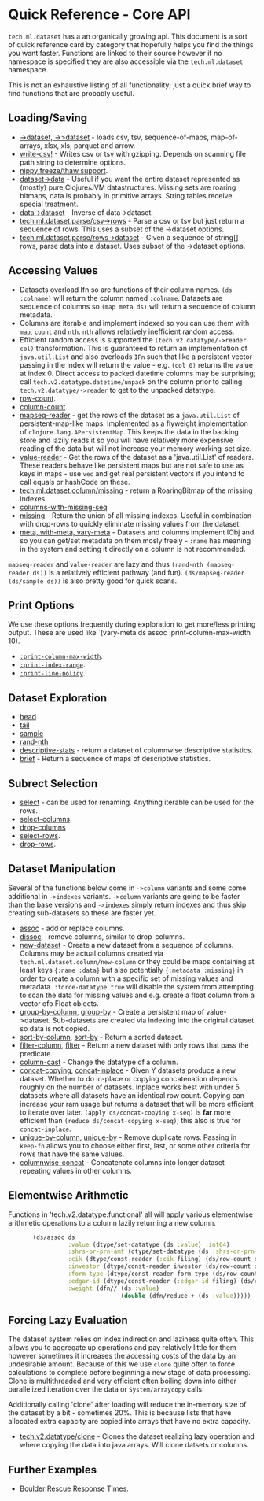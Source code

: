 # Quick Reference - Core API

`tech.ml.dataset` has a an organically growing api.  This document is a sort of quick
reference card by category that hopefully helps you find the things you want faster.
Functions are linked to their source however if no namespace is specified they are
also accessible via the `tech.ml.dataset` namespace.


This is not an exhaustive listing of all functionality; just a quick brief way to find
functions that are probably useful.


## Loading/Saving

* [->dataset, ->>dataset](https://github.com/techascent/tech.ml.dataset/blob/e051de4e82a43b80d2fbcf3d4b52759a9cb878c8/src/tech/ml/dataset/base.clj#L765) - loads csv, tsv,
  sequence-of-maps, map-of-arrays, xlsx, xls, parquet and arrow.
* [write-csv!](https://github.com/techascent/tech.ml.dataset/blob/e051de4e82a43b80d2fbcf3d4b52759a9cb878c8/src/tech/ml/dataset/base.clj#L989) - Writes csv or tsv with
  gzipping. Depends on scanning file path string to determine options.
* [nippy freeze/thaw support](https://github.com/techascent/tech.ml.dataset/blob/e051de4e82a43b80d2fbcf3d4b52759a9cb878c8/src/tech/ml/dataset/base.clj#L989).
* [dataset->data](https://github.com/techascent/tech.ml.dataset/blob/e051de4e82a43b80d2fbcf3d4b52759a9cb878c8/src/tech/ml/dataset.clj#L891) - Useful if you want the entire
 dataset represented as (mostly) pure Clojure/JVM datastructures.  Missing sets are
 roaring bitmaps, data is probably in primitive arrays.  String tables receive special
 treatment.
* [data->dataset](https://github.com/techascent/tech.ml.dataset/blob/e051de4e82a43b80d2fbcf3d4b52759a9cb878c8/src/tech/ml/dataset.clj#L918) - Inverse of data->dataset.
* [tech.ml.dataset.parse/csv->rows](https://github.com/techascent/tech.ml.dataset/blob/e051de4e82a43b80d2fbcf3d4b52759a9cb878c8/src/tech/ml/dataset/parse.clj#L719) - Parse a
 csv or tsv but just return a sequence of rows.  This uses a subset of the ->dataset
 options.
* [tech.ml.dataset.parse/rows->dataset](https://github.com/techascent/tech.ml.dataset/blob/e051de4e82a43b80d2fbcf3d4b52759a9cb878c8/src/tech/ml/dataset/parse.clj#L632) - Given
 a sequence of string[] rows, parse data into a dataset.  Uses subset of the ->dataset
 options.


## Accessing Values

* Datasets overload Ifn so are functions of their column names.  `(ds :colname)` will
  return the column named `:colname`.  Datasets are sequence of columns so
  `(map meta ds)` will return a sequence of column metadata.
* Columns are iterable and implement indexed so you can use them with `map`, `count`
  and `nth`.  `nth` allows relatively inefficient random access.
* Efficient random access is supported the `(tech.v2.datatype/->reader col)`
  transformation.  This is guaranteed to return an implementation of `java.util.List`
  and also overloads `IFn` such that like a persistent vector passing in the index
  will return the value - e.g. `(col 0)` returns the value at index 0.  Direct access
  to packed datetime columns may be surprising; call `tech.v2.datatype.datetime/unpack`
  on the column prior to calling `tech.v2.datatype/->reader` to get to the unpacked
  datatype.
* [row-count](https://github.com/techascent/tech.ml.dataset/blob/e051de4e82a43b80d2fbcf3d4b52759a9cb878c8/src/tech/ml/dataset/base.clj#L46).
* [column-count](https://github.com/techascent/tech.ml.dataset/blob/e051de4e82a43b80d2fbcf3d4b52759a9cb878c8/src/tech/ml/dataset/base.clj#L54).
* [mapseq-reader](https://github.com/techascent/tech.ml.dataset/blob/e051de4e82a43b80d2fbcf3d4b52759a9cb878c8/src/tech/ml/dataset/readers.clj#L64) - get the rows of the
 dataset as a `java.util.List` of persistent-map-like maps.  Implemented as a flyweight
 implementation of `clojure.lang.APersistentMap`.  This keeps the data in the backing
 store and lazily reads it so you will have relatively more expensive reading of the
 data but will not increase your memory working-set size.
* [value-reader](https://github.com/techascent/tech.ml.dataset/blob/e051de4e82a43b80d2fbcf3d4b52759a9cb878c8/src/tech/ml/dataset/readers.clj#L44) - Get the rows of the
 dataset as a 'java.util.List' of readers.  These readers behave like persistent maps
 but are not safe to use as keys in maps - use `vec` and get real persistent vectors if
 you intend to call equals or hashCode on these.
* [tech.ml.dataset.column/missing](https://github.com/techascent/tech.ml.dataset/blob/e051de4e82a43b80d2fbcf3d4b52759a9cb878c8/src/tech/ml/dataset/column.clj#L65) - return
 a RoaringBitmap of the missing indexes
* [columns-with-missing-seq](https://github.com/techascent/tech.ml.dataset/blob/e051de4e82a43b80d2fbcf3d4b52759a9cb878c8/src/tech/ml/dataset/base.clj)
* [missing](https://github.com/techascent/tech.ml.dataset/blob/e051de4e82a43b80d2fbcf3d4b52759a9cb878c8/src/tech/ml/dataset/base.clj#L281) - Return the union of all missing
  indexes.  Useful in combination with drop-rows to quickly eliminate missing values
  from the dataset.
* [meta, with-meta, vary-meta](https://github.com/clojure/clojure/blob/master/src/clj/clojure/core.clj#L202) - Datasets and columns implement IObj and so you can get/set
  metadata on them mosly freely - `:name` has meaning in the system and setting it
  directly on a column is not recommended.


`mapseq-reader` and `value-reader` are lazy and thus `(rand-nth (mapseq-reader ds))` is
a relatively efficient pathway (and fun).  `(ds/mapseq-reader (ds/sample ds))` is also
pretty good for quick scans.

## Print Options

We use these options frequently during exploration to get more/less printing
output.  These are used like `(vary-meta ds assoc :print-column-max-width 10).

* [`:print-column-max-width`](https://github.com/techascent/tech.ml.dataset/blob/e051de4e82a43b80d2fbcf3d4b52759a9cb878c8/src/tech/ml/dataset/print.clj#L97).
* [`:print-index-range`](https://github.com/techascent/tech.ml.dataset/blob/e051de4e82a43b80d2fbcf3d4b52759a9cb878c8/src/tech/ml/dataset/print.clj#L97).
* [`:print-line-policy`](https://github.com/techascent/tech.ml.dataset/blob/e051de4e82a43b80d2fbcf3d4b52759a9cb878c8/src/tech/ml/dataset/print.clj#L93).


## Dataset Exploration

* [head](https://github.com/techascent/tech.ml.dataset/blob/e051de4e82a43b80d2fbcf3d4b52759a9cb878c8/src/tech/ml/dataset.clj#L210)
* [tail](https://github.com/techascent/tech.ml.dataset/blob/e051de4e82a43b80d2fbcf3d4b52759a9cb878c8/src/tech/ml/dataset.clj#L220)
* [sample](https://github.com/techascent/tech.ml.dataset/blob/e051de4e82a43b80d2fbcf3d4b52759a9cb878c8/src/tech/ml/dataset.clj#L237)
* [rand-nth](https://github.com/techascent/tech.ml.dataset/blob/e051de4e82a43b80d2fbcf3d4b52759a9cb878c8/src/tech/ml/dataset.clj#L252)
* [descriptive-stats](https://github.com/techascent/tech.ml.dataset/blob/e051de4e82a43b80d2fbcf3d4b52759a9cb878c8/src/tech/ml/dataset.clj#L682) - return a dataset of
 columnwise descriptive statistics.
* [brief](https://github.com/techascent/tech.ml.dataset/blob/e051de4e82a43b80d2fbcf3d4b52759a9cb878c8/src/tech/ml/dataset.clj#L745) - Return a sequence of maps of
 descriptive statistics.



## Subrect Selection

* [select](https://github.com/techascent/tech.ml.dataset/blob/e051de4e82a43b80d2fbcf3d4b52759a9cb878c8/src/tech/ml/dataset/base.clj#L196) - can be used for renaming.
 Anything iterable can be used for the rows.
* [select-columns](https://github.com/techascent/tech.ml.dataset/blob/e051de4e82a43b80d2fbcf3d4b52759a9cb878c8/src/tech/ml/dataset/base.clj#L237).
* [drop-columns](https://github.com/techascent/tech.ml.dataset/blob/e051de4e82a43b80d2fbcf3d4b52759a9cb878c8/src/tech/ml/dataset/base.clj#L154)
* [select-rows](https://github.com/techascent/tech.ml.dataset/blob/e051de4e82a43b80d2fbcf3d4b52759a9cb878c8/src/tech/ml/dataset/base.clj#L255).
* [drop-rows](https://github.com/techascent/tech.ml.dataset/blob/e051de4e82a43b80d2fbcf3d4b52759a9cb878c8/src/tech/ml/dataset/base.clj#L260).



## Dataset Manipulation

Several of the functions below come in `->column` variants and some come additional
in `->indexes` variants.  `->column` variants are going to be faster than the base
versions and `->indexes` simply return indexes and thus skip creating sub-datasets
so these are faster yet.

* [assoc](https://github.com/techascent/tech.ml.dataset/blob/e051de4e82a43b80d2fbcf3d4b52759a9cb878c8/src/tech/ml/dataset.clj#L175) - add or replace columns.
* [dissoc](https://github.com/techascent/tech.ml.dataset/blob/e051de4e82a43b80d2fbcf3d4b52759a9cb878c8/src/tech/ml/dataset.clj#L200) - remove columns, similar to
 drop-columns.
* [new-dataset](https://github.com/techascent/tech.ml.dataset/blob/e051de4e82a43b80d2fbcf3d4b52759a9cb878c8/src/tech/ml/dataset/impl/dataset.clj#L183) - Create a new dataset from a sequence of columns.  Columns may be actual columns created via `tech.ml.dataset.column/new-column` or they could be maps containing at least keys `{:name :data}` but also potentially `{:metadata :missing}` in order to create a column with a specific set of missing values and metadata.  `:force-datatype true` will disable the system
from attempting to scan the data for missing values and e.g. create a float column
from a vector ofo Float objects.
* [group-by-column](https://github.com/techascent/tech.ml.dataset/blob/e051de4e82a43b80d2fbcf3d4b52759a9cb878c8/src/tech/ml/dataset/base.clj#L404), [group-by](https://github.com/techascent/tech.ml.dataset/blob/e051de4e82a43b80d2fbcf3d4b52759a9cb878c8/src/tech/ml/dataset/base.clj#L378) - Create a persistent map of value->dataset.  Sub-datasets are created via indexing into the original dataset so data is not copied.
* [sort-by-column](https://github.com/techascent/tech.ml.dataset/blob/e051de4e82a43b80d2fbcf3d4b52759a9cb878c8/src/tech/ml/dataset/base.clj#L466), [sort-by](https://github.com/techascent/tech.ml.dataset/blob/e051de4e82a43b80d2fbcf3d4b52759a9cb878c8/src/tech/ml/dataset/base.clj#L427) - Return a sorted dataset.
* [filter-column](https://github.com/techascent/tech.ml.dataset/blob/e051de4e82a43b80d2fbcf3d4b52759a9cb878c8/src/tech/ml/dataset/base.clj#L350), [filter](https://github.com/techascent/tech.ml.dataset/blob/e051de4e82a43b80d2fbcf3d4b52759a9cb878c8/src/tech/ml/dataset/base.clj#L330) - Return a new dataset with only rows that pass the predicate.
* [column-cast](https://github.com/techascent/tech.ml.dataset/blob/e051de4e82a43b80d2fbcf3d4b52759a9cb878c8/src/tech/ml/dataset.clj) - Change the datatype of a column.
* [concat-copying](https://github.com/techascent/tech.ml.dataset/blob/e051de4e82a43b80d2fbcf3d4b52759a9cb878c8/src/tech/ml/dataset/base.clj#L553), [concat-inplace](https://github.com/techascent/tech.ml.dataset/blob/e051de4e82a43b80d2fbcf3d4b52759a9cb878c8/src/tech/ml/dataset/base.clj#L544) - Given Y datasets produce a new dataset.  Whether to
do in-place or copying concatenation depends roughly on the number of datasets.
Inplace works best with under 5 datasets where all datasets have an identical row
count.  Copying can increase your ram usage but returns a dataset that will be more
efficient to iterate over later. `(apply ds/concat-copying x-seq)` is
**far** more efficient than `(reduce ds/concat-copying x-seq)`; this also is true for
`concat-inplace`.
* [unique-by-column](https://github.com/techascent/tech.ml.dataset/blob/e051de4e82a43b80d2fbcf3d4b52759a9cb878c8/src/tech/ml/dataset/base.clj#L607), [unique-by](https://github.com/techascent/tech.ml.dataset/blob/e051de4e82a43b80d2fbcf3d4b52759a9cb878c8/src/tech/ml/dataset/base.clj#L590) - Remove duplicate rows.  Passing in `keep-fn` allows
you to choose either first, last, or some other criteria for rows that have the same
values.
* [columnwise-concat](https://github.com/techascent/tech.ml.dataset/blob/e051de4e82a43b80d2fbcf3d4b52759a9cb878c8/src/tech/ml/dataset.clj) - Concatenate columns into longer
dataset repeating values in other columns.


## Elementwise Arithmetic


Functions in 'tech.v2.datatype.functional' all will apply various elementwise
arithmetic operations to a column lazily returning a new column.
```clojure
       (ds/assoc ds
                 :value (dtype/set-datatype (ds :value) :int64)
                 :shrs-or-prn-amt (dtype/set-datatype (ds :shrs-or-prn-amt) :int64)
                 :cik (dtype/const-reader (:cik filing) (ds/row-count ds))
                 :investor (dtype/const-reader investor (ds/row-count ds))
                 :form-type (dtype/const-reader form-type (ds/row-count ds))
                 :edgar-id (dtype/const-reader (:edgar-id filing) (ds/row-count ds))
                 :weight (dfn// (ds :value)
                                (double (dfn/reduce-+ (ds :value)))))
```


## Forcing Lazy Evaluation

 The dataset system relies on index indirection and laziness quite often.  This allows
 you to aggregate up operations and pay relatively little for them however sometimes
 it increases the accessing costs of the data by an undesirable amount.  Because
 of this we use `clone` quite often to force calculations to complete before
 beginning a new stage of data processing.  Clone is multithreaded and very efficient
 often boiling down into either parallelized iteration over the data or
 `System/arraycopy` calls.

 Additionally calling 'clone' after loading will reduce the in-memory size of the
 dataset by a bit - sometimes 20%.  This is because lists that have allocated extra 
 capacity are copied into arrays that have no extra capacity.

 * [tech.v2.datatype/clone](https://github.com/techascent/tech.datatype/blob/master/src/tech/v2/datatype.clj#L218) - Clones the dataset realizing lazy operation and where copying the data into java arrays.  Will clone datsets or columns.



## Further Examples

* [Boulder Rescue Response Times](https://nextjournal.com/chrisn/boulder-rescue-response-times/).
